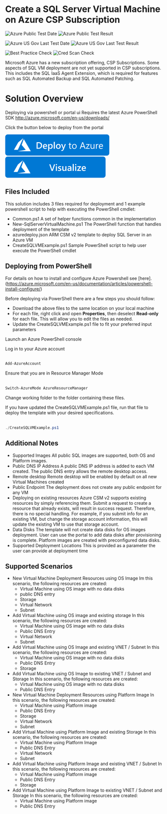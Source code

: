 # Create a SQL Server Virtual Machine on Azure CSP Subscription

![Azure Public Test Date](https://azurequickstartsservice.blob.core.windows.net/badges/sqlvm-provisioning-csp/PublicLastTestDate.svg)
![Azure Public Test Result](https://azurequickstartsservice.blob.core.windows.net/badges/sqlvm-provisioning-csp/PublicDeployment.svg)

![Azure US Gov Last Test Date](https://azurequickstartsservice.blob.core.windows.net/badges/sqlvm-provisioning-csp/FairfaxLastTestDate.svg)
![Azure US Gov Last Test Result](https://azurequickstartsservice.blob.core.windows.net/badges/sqlvm-provisioning-csp/FairfaxDeployment.svg)

![Best Practice Check](https://azurequickstartsservice.blob.core.windows.net/badges/sqlvm-provisioning-csp/BestPracticeResult.svg)
![Cred Scan Check](https://azurequickstartsservice.blob.core.windows.net/badges/sqlvm-provisioning-csp/CredScanResult.svg)

Microsoft Azure has a new subscription offering, CSP Subscriptions. Some aspects
of SQL VM deployment are not yet supported in CSP subscriptions. This includes
the SQL IaaS Agent Extension, which is required for features such as SQL
Automated Backup and SQL Automated Patching.

# Solution Overview

Deploying via powershell or portal ui Requires the latest Azure PowerShell SDK
http://azure.microsoft.com/en-us/downloads/

Click the button below to deploy from the portal

[![Deploy To Azure](https://raw.githubusercontent.com/Azure/azure-quickstart-templates/master/1-CONTRIBUTION-GUIDE/images/deploytoazure.svg?sanitize=true)]("https://portal.azure.com/#create/Microsoft.Template/uri/https%3A%2F%2Fraw.githubusercontent.com%2FAzure%2Fazure-quickstart-templates%2Fmaster%2Fsqlvm-provisioning-csp%2Fazuredeploy.json")
[![Visualize](https://raw.githubusercontent.com/Azure/azure-quickstart-templates/master/1-CONTRIBUTION-GUIDE/images/visualizebutton.svg?sanitize=true)]("http://armviz.io/#/?load=https%3A%2F%2Fraw.githubusercontent.com%2FAzure%2Fazure-quickstart-templates%2Fmaster%2Fsqlvm-provisioning-csp%2Fazuredeploy.json")

## Files Included

This solution includes 3 files required for deployment and 1 example powershell
script to help with executing the PowerShell cmdlet:

- Common.ps1 A set of helper functions common in the implementation
- New-SqlServerVirtualMachine.ps1 The PowerShell function that handles
  deployment of the template
- azuredeploy.json ARM CSM v2 template to deploy SQL Server in an Azure VM
- CreateSQLVMExample.ps1 Sample PowerShell script to help user execute the
  PowerShell cmdlet

## Deploying from PowerShell

For details on how to install and configure Azure Powershell see
[here].(https://azure.microsoft.com/en-us/documentation/articles/powershell-install-configure/)

Before deploying via PowerShell there are a few steps you should follow:

- Download the above files to the same location on your local machine
- For each file, right click and open **Properties**, then deselect
  **Read-only** for each file. This will allow you to edit the files as needed.
- Update the CreateSQLVMExample.ps1 file to fit your preferred input parameters

Launch an Azure PowerShell console

Log in to your Azure account

```PowerShell

Add-AzureAccount

```

Ensure that you are in Resource Manager Mode

```PowerShell

Switch-AzureMode AzureResourceManager

```

Change working folder to the folder containing these files.

If you have updated the CreateSQLVMExample.ps1 file, run that file to deploy the
template with your desired specifications.

```PowerShell

./CreateSQLVMExample.ps1

```

## Additional Notes

- Supported Images All public SQL images are supported, both OS and Platform
  images.
- Public DNS IP Address A public DNS IP address is added to each VM created. The
  public DNS entry allows the remote desktop access.
- Remote desktop Remote desktop will be enabled by default on all new Virtual
  Machines created
- Public Endpoint The deployment does not create any public endpoint for any VM
- Deploying on existing resources Azure CSM v2 supports existing resources by
  simply referencing them. Submit a request to create a resource that already
  exists, will result in success request. Therefore, there is no special
  handling. For example, if you submit info for an existing VM, but change the
  storage account information, this will update the existing VM to use that
  storage account.
- Data Disks The template will not create data disks for OS images deployment.
  User can use the portal to add data disks after provisioning is complete.
  Platform images are created with preconfigured data disks.
- Supported Deployment Locations This is provided as a parameter the user can
  provide at deployment time

## Supported Scenarios

- New Virtual Machine Deployment Resources using OS Image Im this scenario, the
  following resources are created:
  - Virtual Machine using OS image with no data disks
  - public DNS entry
  - Storage
  - Virtual Network
  - Subnet
- Add Virtual Machine using OS image and existing storage In this scenario, the
  following resources are created:
  - Virtual Machine using OS image with no data disks
  - Public DNS Entry
  - Virtual Network
  - Subnet
- Add Virtual Machine using OS Image and existing VNET / Subnet In this
  scenario, the following resources are created:
  - Virtual Machine using OS image with no data disks
  - Public DNS Entry
  - Storage
- Add Virtual Machine using OS Image to existing VNET / Subnet and Storage In
  this scenario, the following resources are created:
  - Virtual Machine using OS image with no data disks
  - Public DNS Entry
- New Virtual Machine Deployment Resources using Platform Image In this
  scenario, the following resources are created:
  - Virtual Machine using Platform image
  - Public DNS Entry
  - Storage
  - Virtual Network
  - Subnet
- Add Virtual Machine using Platform Image and existing Storage In this
  scenario, the following resources are created:
  - Virtual Machine using Platform Image
  - Public DNS Entry
  - Virtual Network
  - Subnet
- Add Virtual Machine using Platform Image and existing VNET / Subnet In this
  scenario, the following resources are created:
  - Virtual Machine using Platform image
  - Public DNS Entry
  - Storage
- Add Virtual Machine using Platform Image to existing VNET / Subnet and Storage
  In this scenario, the following resources are created:
  - Virtual Machine using Platform image
  - Public DNS Entry
